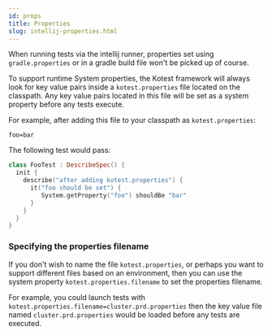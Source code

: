```yaml
---
id: props
title: Properties
slug: intellij-properties.html
---
```




When running tests via the intellij runner, properties set using `gradle.properties` or in a gradle build file won't be picked up of course.

To support runtime System properties, the Kotest framework will always look for key value pairs inside a `kotest.properties` file located on the classpath.
Any key value pairs located in this file will be set as a system property before any tests execute.

For example, after adding this file to your classpath as `kotest.properties`:

```
foo=bar
```

The following test would pass:

```kotlin
class FooTest : DescribeSpec() {
  init {
    describe("after adding kotest.properties") {
      it("foo should be set") {
         System.getProperty("foo") shouldBe "bar"
      }
    }
  }
}
```


### Specifying the properties filename

If you don't wish to name the file `kotest.properties`, or perhaps you want to support different files based on an environment,
then you can use the system property `kotest.properties.filename` to set the properties filename.

For example, you could launch tests with `kotest.properties.filename=cluster.prd.properties` then the key value file named
`cluster.prd.properties` would be loaded before any tests are executed.
